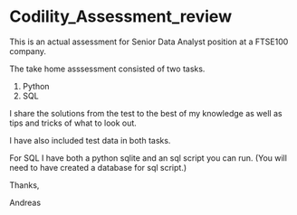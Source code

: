 ﻿# Codility_Assessment_review
 
This is an actual assessment for Senior Data Analyst position at a FTSE100 company.

The take home asssessment consisted of two tasks.

1. Python
2. SQL

I share the solutions from the test to the best of my knowledge as well as tips and tricks of what to look out.

I have also included test data in both tasks. 

For SQL I have both a python sqlite and an sql script you can run. (You will need to have created a database for sql script.)

Thanks,

Andreas
